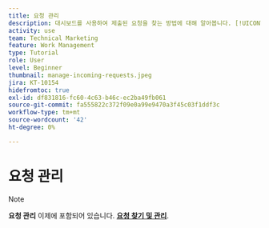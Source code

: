 ```yaml
---
title: 요청 관리
description: 대시보드를 사용하여 제출된 요청을 찾는 방법에 대해 알아봅니다. [!UICONTROL 홈], [!UICONTROL 요청] 영역 또는 [!UICONTROL 팀] 페이지 위치 [!DNL  Workfront].
activity: use
team: Technical Marketing
feature: Work Management
type: Tutorial
role: User
level: Beginner
thumbnail: manage-incoming-requests.jpeg
jira: KT-10154
hidefromtoc: true
exl-id: df831816-fc60-4c63-b46c-ec2ba49fb061
source-git-commit: fa555822c372f09e0a99e9470a3f45c03f1ddf3c
workflow-type: tm+mt
source-wordcount: '42'
ht-degree: 0%

---
```


# 요청 관리

>[!NOTE]
>
>**요청 관리** 이제에 포함되어 있습니다. **[요청 찾기 및 관리](https://experienceleague.adobe.com/docs/workfront-learn/tutorials-workfront/manage-work/issues-requests/find-requests.html)**.

